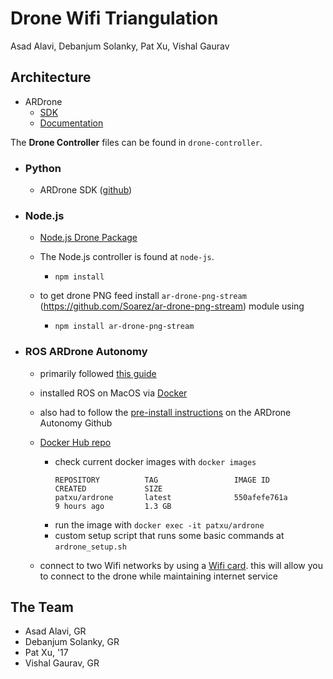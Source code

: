 # Drone Wifi Triangulation
Asad Alavi, Debanjum Solanky, Pat Xu, Vishal Gaurav

## Architecture
- ARDrone
  - [SDK](http://developer.parrot.com/products.html)
  - [Documentation](http://www.msh-tools.com/ardrone/ARDrone_Developer_Guide.pdf)


The **Drone Controller** files can be found in `drone-controller`.

- ### Python
  - ARDrone SDK ([github](https://github.com/faturita/python-ardrone))

- ### Node.js
  - [Node.js Drone Package](https://github.com/felixge/node-ar-drone)  
  - The Node.js controller is found at `node-js`.
    - `npm install`

  - to get drone PNG feed install `ar-drone-png-stream` (https://github.com/Soarez/ar-drone-png-stream) module using
    - `npm install ar-drone-png-stream`

- ### ROS ARDrone Autonomy
  - primarily followed [this guide](http://wiki.ros.org/tum_ardrone)
  - installed ROS on MacOS via [Docker](http://wiki.ros.org/docker/Tutorials/Docker)
  - also had to follow the [pre-install instructions](https://github.com/tum-vision/ardrone_autonomy#pre-requirements) on the ARDrone Autonomy Github
  - [Docker Hub repo](https://hub.docker.com/r/patxu/ardrone/)
    - check current docker images with `docker images`
      ```
      REPOSITORY          TAG                 IMAGE ID            CREATED             SIZE
      patxu/ardrone       latest              550afefe761a        9 hours ago         1.3 GB
      ```
    - run the image with `docker exec -it patxu/ardrone`
    - custom setup script that runs some basic commands at `ardrone_setup.sh`

  - connect to two Wifi networks by using a [Wifi card](https://www.amazon.com/Edimax-EW-7811Un-150Mbps-Raspberry-Supports/dp/B003MTTJOY/ref=sr_1_fkmr0_1?ie=UTF8&qid=1485920981&sr=8-1-fkmr0&keywords=edimax+eq+7811). this will allow you to connect to the drone while maintaining internet service


## The Team
- Asad Alavi, GR
- Debanjum Solanky, GR
- Pat Xu, '17
- Vishal Gaurav, GR
